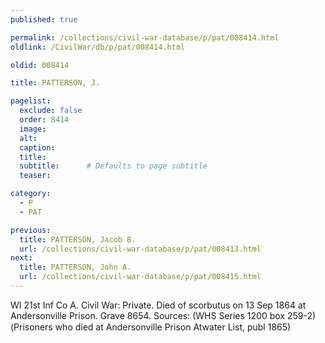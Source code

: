 ```yaml
---
published: true

permalink: /collections/civil-war-database/p/pat/008414.html
oldlink: /CivilWar/db/p/pat/008414.html

oldid: 008414

title: PATTERSON, J.

pagelist:
  exclude: false
  order: 8414
  image: 
  alt:
  caption:
  title:
  subtitle:      # Defaults to page subtitle
  teaser:

category: 
  - P 
  - PAT

previous:
  title: PATTERSON, Jacob B.
  url: /collections/civil-war-database/p/pat/008413.html  
next:
  title: PATTERSON, John A.
  url: /collections/civil-war-database/p/pat/008415.html   
---
```

WI 21st Inf Co A. Civil War: Private. Died of scorbutus on 13 Sep 1864 at Andersonville Prison. Grave 8654. Sources: (WHS Series 1200 box 259-2) (&#147;Prisoners who died at Andersonville Prison&#148; Atwater List, publ 1865)